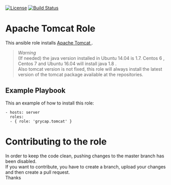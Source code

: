 [![License](https://img.shields.io/badge/license-Apache%202-blue.svg)](https://www.apache.org/licenses/LICENSE-2.0)
[![Build Status](https://travis-ci.org/grycap/ansible-role-tomcat.svg?branch=master)](https://travis-ci.org/grycap/ansible-role-tomcat)

Apache Tomcat Role
=======================

This ansible role installs [Apache Tomcat ](https://tomcat.apache.org/).  

>_Warning_  
(If needed) the java version installed in Ubuntu 14.04 is 1.7.   Centos 6 , Centos 7 and Ubuntu 16.04 will install java 1.8 .  
Also tomcat version is not fixed, this role will always install the latest version of the tomcat package available at the repositories.

Example Playbook
----------------

This an example of how to install this role:

    - hosts: server
      roles:
      - { role: 'grycap.tomcat' }

Contributing to the role
========================
In order to keep the code clean, pushing changes to the master branch has been disabled.  
If you want to contribute, you have to create a branch, upload your changes and then create a pull request.  
Thanks
